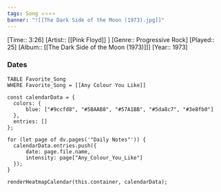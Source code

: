 ```yaml
---
tags: Song ⭐⭐⭐⭐ 
banner: "![[The Dark Side of the Moon (1973).jpg]]"
---
```

[Time:: 3:26]
[Artist:: [[Pink Floyd]] ]
[Genre:: Progressive Rock]
[Played:: 25]
[Album:: [[The Dark Side of the Moon (1973)]]]
[Year:: 1973]
### Dates
````dataview
TABLE Favorite_Song
WHERE Favorite_Song = [[Any Colour You Like]]
````

  ```dataviewjs
const calendarData = { 
	colors: { 
		blue: ["#9ccfd8", "#5BAAB8", "#57A1BB", "#5da8c7", "#3e8fb0"] 
	}, 
	entries: [] 
}; 

for (let page of dv.pages('"Daily Notes"')) { 
	calendarData.entries.push({ 
		date: page.file.name, 
		intensity: page["Any_Colour_You_Like"]
	}); 
} 

renderHeatmapCalendar(this.container, calendarData);
```
